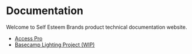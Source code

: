 # Documentation

Welcome to Self Esteem Brands product technical documentation website.

* [Access Pro](access_pro.md)
* [Basecamp Lighting Project (WIP)](basecamp_lighting.md)